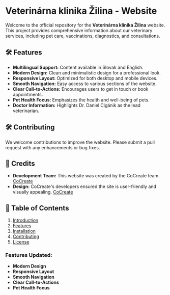 # Veterinárna klinika Žilina - Website

Welcome to the official repository for the **Veterinárna klinika Žilina** website. This project provides comprehensive information about our veterinary services, including pet care, vaccinations, diagnostics, and consultations.

## 🛠 Features

- **Multilingual Support:** Content available in Slovak and English.
- **Modern Design:** Clean and minimalistic design for a professional look.
- **Responsive Layout:** Optimized for both desktop and mobile devices.
- **Smooth Navigation:** Easy access to various sections of the website.
- **Clear Call-to-Actions:** Encourages users to get in touch or book appointments.
- **Pet Health Focus:** Emphasizes the health and well-being of pets.
- **Doctor Information:** Highlights Dr. Daniel Cigánik as the lead veterinarian.

## 🛠️ Contributing
We welcome contributions to improve the website. Please submit a pull request with any enhancements or bug fixes.

## 👥 Credits
- **Development Team:** This website was created by the CoCreate team.  [CoCreate](#https://cocreate.sk/)
- **Design:** CoCreate's developers ensured the site is user-friendly and visually appealing.  [CoCreate](#https://cocreate.sk/)

## 📑 Table of Contents

1. [Introduction](#introduction)
2. [Features](#features)
3. [Installation](#installation)
4. [Contributing](#contributing)
5. [License](#license)



### Features Updated:
- **Modern Design**
- **Responsive Layout**
- **Smooth Navigation**
- **Clear Call-to-Actions**
- **Pet Health Focus**

